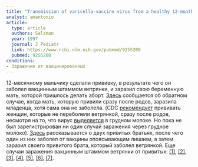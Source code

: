 ```yaml
---
title: "Transmission of varicella-vaccine virus from a healthy 12-month-old child to his pregnant mother"
analyst: amantonio
article:
  type: article
  authors: Salzman
  year: 1997
  journal: J Pediatr
  link: https://www.ncbi.nlm.nih.gov/pubmed/9255208
  pubmed: 9255208
conditions:
- Заражение от вакцинированных
---
```


12-месячному мальчику сделали прививку, в результате чего он заболел вакцинным штаммом ветрянки, и заразил свою беременную мать, которой пришлось делать аборт.
[Здесь](https://www.ncbi.nlm.nih.gov/pubmed/22572750) сообщается об обратном случае, когда мать, которую привили сразу после родов, заразила младенца, хотя сама она не заболела. (CDC [рекомендует](https://www.cdc.gov/vaccines/vpd/varicella/hcp/recommendations.html) прививать женщин, которые не переболели ветрянкой, сразу после родов, несмотря на то, что вирус [выделяется](https://www.ncbi.nlm.nih.gov/pubmed/11903839) в грудном молоке. Но пока не был зарегистрирован ни один случай заражения через грудное молоко).
[Здесь](https://www.ncbi.nlm.nih.gov/pubmed/10920184) рассказывается о двух привитых братьях, после чего один из них заболел от вакцины опоясывающим лишаем, а затем заразил своего привитого брата, который заболел ветрянкой.
Еще случаи заражения вакцинным штаммом ветрянки от привитых: [[1]](https://www.ncbi.nlm.nih.gov/pmc/articles/PMC2866412/), [[2]](https://www.ncbi.nlm.nih.gov/pmc/articles/PMC5381808/), [[3]](https://www.ncbi.nlm.nih.gov/pubmed/9333170), [[4]](https://www.ncbi.nlm.nih.gov/pubmed/16769402), [[5]](https://www.ncbi.nlm.nih.gov/pubmed/18419392), [[6]](https://www.ncbi.nlm.nih.gov/pubmed/10554758), [[7]](https://www.ncbi.nlm.nih.gov/pubmed/8201480).
